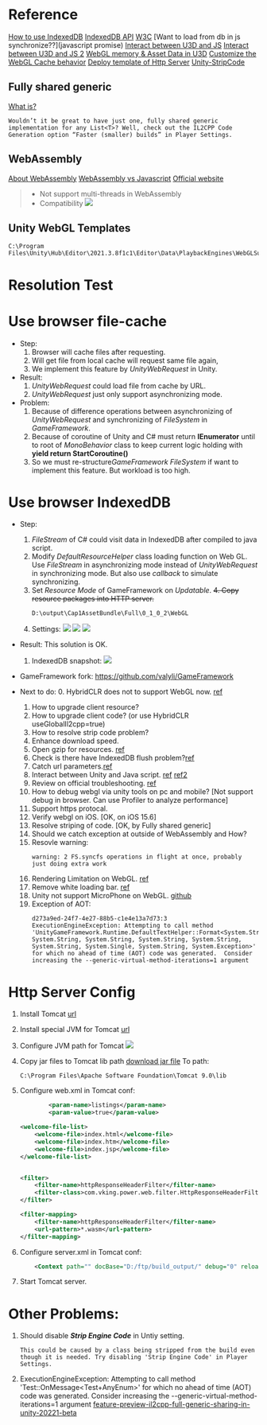 # Reference
[How to use IndexedDB](https://hacks.mozilla.org/2012/02/storing-images-and-files-in-indexeddb/)
[IndexedDB API](https://developer.mozilla.org/en-US/docs/Web/API/IndexedDB_API/Using_IndexedDB)
[W3C](https://www.w3.org/TR/IndexedDB/)
[Want to load from db in js synchronize??](javascript promise)
[Interact between U3D and JS](https://docs.unity3d.com/Manual/webgl-interactingwithbrowserscripting.html)
[Interact between U3D and JS 2](https://docs.unity3d.com/2022.2/Documentation/Manual/webgl-interactingwithbrowserscripting.html)
[WebGL memory & Asset Data in U3D](https://docs.unity3d.com/2020.1/Documentation/Manual/webgl-memory.html)
[Customize the WebGL Cache behavior](https://docs.unity3d.com/2022.2/Documentation/Manual/webgl-caching.html)
[Deploy template of Http Server](https://docs.unity3d.com/2022.2/Documentation/Manual/webgl-server-configuration-code-samples.html)
[Unity-StripCode](https://www.cnblogs.com/littleperilla/p/15997214.html)

## Fully shared generic
[What is?](https://blog.unity.com/technology/feature-preview-il2cpp-full-generic-sharing-in-unity-20221-beta)
```
Wouldn’t it be great to have just one, fully shared generic implementation for any List<T>? Well, check out the IL2CPP Code Generation option “Faster (smaller) builds” in Player Settings. 
```

## WebAssembly
[About WebAssembly](https://www.zhihu.com/question/304577684)
[WebAssembly vs Javascript](https://zhuanlan.zhihu.com/p/57001874)
[Official website](https://webassembly.org/)
> * Not support multi-threads in WebAssembly
> * Compatibility
![](vx_images/213625713247401.png)

## Unity WebGL Templates 
```
C:\Program Files\Unity\Hub\Editor\2021.3.8f1c1\Editor\Data\PlaybackEngines\WebGLSupport\BuildTools\WebGLTemplates
```
# Resolution Test
# Use browser file-cache
* Step:
    1. Browser will cache files after requesting.
    2. Will get file from local cache will request same file again, 
    3. We implement this feature by *UnityWebRequest* in Unity.
* Result:
    1. *UnityWebRequest* could load file from cache by URL.
    2. *UnityWebRequest* just only support asynchronizing mode.
* Problem:
    1. Because of difference operations between asynchronizing of *UnityWebRequest* and synchronizing of *FileSystem* in *GameFramework*.
    2. Because of coroutine of Unity and C# must return **IEnumerator** until to root of *MonoBehavior* class to keep current logic holding with **yield return StartCoroutine()**
    3. So we must re-structure*GameFramework* *FileSystem*  if want to implement this feature. But workload is too high.


# Use browser IndexedDB
* Step:
    1. *FileStream* of C# could visit data in IndexedDB after compiled to java script. 
    2. Modify *DefaultResourceHelper* class loading function on Web GL. Use *FileStream* in asynchronizing mode instead of *UnityWebRequest* in synchronizing mode. But also use *callback* to simulate synchronizing.
    3. Set *Resource Mode* of GameFramework on *Updatable*.
    ~~4. Copy resource packages into HTTP server.~~
        ```
        D:\output\Cap1AssetBundle\Full\0_1_0_2\WebGL
        ```
     5. Settings:
     ![](vx_images/245481917227165.png)
     ![](vx_images/384141817239298.png)
    ![](vx_images/590835214220942.png)
* Result:
    This solution is OK.
    1. IndexedDB snapshot:
        ![](vx_images/279801617220872.png)

* GameFramework fork:
https://github.com/valyli/GameFramework

* Next to do:
    0. HybridCLR does not to support WebGL now. [ref](https://focus-creative-games.github.io/hybridclr/supported_platform/#ios)
    1. How to upgrade client resource?
    2. How to upgrade client code? (or use HybridCLR useGlobalIl2cpp=true)
    3. How to resolve strip code problem?
    4. Enhance download speed.
    5. Open gzip for resources. [ref](https://zhuanlan.zhihu.com/p/475307249)
    6. Check is there have IndexedDB flush problem?[ref](https://gamedev.stackexchange.com/questions/184369/file-saved-to-indexeddb-lost-unless-we-change-scenes)
    7. Catch url parameters.[ref](https://blog.csdn.net/xunideshijie/article/details/123795652)
    8.  Interact between Unity and Java script. [ref](https://docs.unity3d.com/Manual/webgl-interactingwithbrowserscripting.html) [ref2](https://www.cnblogs.com/littleperilla/p/15640464.html)
    9. Review on official troubleshooting. [ref](https://docs.unity3d.com/2019.2/Documentation/Manual/webgl-debugging.html)
    10. How to debug webgl via unity tools on pc and mobile? [Not support debug in browser. Can use Profiler to analyze performance]
    11. Support https protocal.
    12. Verify webgl on iOS. [OK, on iOS 15.6]
    13. Resolve striping of code. [OK, by Fully shared generic]
    14. Should we catch exception at outside of WebAssembly and How?
    15. Resovle warning: 
        ```
        warning: 2 FS.syncfs operations in flight at once, probably just doing extra work
        ```
    16. Rendering Limitation on WebGL. [ref](https://www.cnblogs.com/littleperilla/p/15673963.html)
    17. Remove white loading bar. [ref](https://www.cnblogs.com/littleperilla/p/15673963.html)
    18. Unity not support MicroPhone on WebGL. [github](https://github.com/tgraupmann/UnityWebGLMicrophone)
    19. Exception of AOT:
        ```
        d273a9ed-24f7-4e27-88b5-c1e4e13a7d73:3 ExecutionEngineException: Attempting to call method 'UnityGameFramework.Runtime.DefaultTextHelper::Format<System.String, System.String, System.String, System.String, System.String, System.String, System.Single, System.String, System.Exception>' for which no ahead of time (AOT) code was generated.  Consider increasing the --generic-virtual-method-iterations=1 argument

        ```

# Http Server Config
1. Install Tomcat [url](http://10.60.80.2:8099/ftp/tools/webserver/apache-tomcat-9.0.65.exe)
2. Install special JVM for Tomcat [url](http://10.60.80.2:8099/ftp/tools/webserver/jdk-18_windows-x64_bin.exe)
3. Configure JVM path for Tomcat
![](vx_images/339513019245585.png)
4. Copy jar files to Tomcat lib path
    [download jar file](http://10.60.80.2:8099/ftp/tools/webserver/TomcatFilter.jar)
    To path:
    ```shell
    C:\Program Files\Apache Software Foundation\Tomcat 9.0\lib
    ```
5. Configure web.xml in Tomcat conf:
    ```xml
            <param-name>listings</param-name>
            <param-value>true</param-value>
    ```
    
    ```xml
    <welcome-file-list>
        <welcome-file>index.html</welcome-file>
        <welcome-file>index.htm</welcome-file>
        <welcome-file>index.jsp</welcome-file>
    </welcome-file-list>


    <filter>
        <filter-name>httpResponseHeaderFilter</filter-name>
        <filter-class>com.vking.power.web.filter.HttpResponseHeaderFilter</filter-class>
    </filter>

	<filter-mapping>
        <filter-name>httpResponseHeaderFilter</filter-name>
        <url-pattern>*.wasm</url-pattern>
    </filter-mapping>
    ```
6. Configure server.xml in Tomcat conf:
    ```xml
    	<Context path="" docBase="D:/ftp/build_output/" debug="0" reloadable="true" crossContext="true" />
    ```
7. Start Tomcat server.

    
# Other Problems:
1. Should disable ***Strip Engine Code*** in Untiy setting.
    ```
    This could be caused by a class being stripped from the build even though it is needed. Try disabling 'Strip Engine Code' in Player Settings.
    ```
2. ExecutionEngineException: Attempting to call method 'Test::OnMessage<Test+AnyEnum>' for which no ahead of time (AOT) code was generated.  Consider increasing the --generic-virtual-method-iterations=1 argument
[feature-preview-il2cpp-full-generic-sharing-in-unity-20221-beta](https://blog.unity.com/technology/feature-preview-il2cpp-full-generic-sharing-in-unity-20221-beta)

